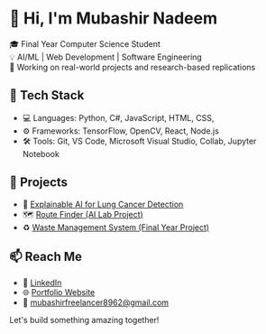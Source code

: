 # 👋 Hi, I'm Mubashir Nadeem

🎓 Final Year Computer Science Student  
💡 AI/ML | Web Development | Software Engineering  
🚀 Working on real-world projects and research-based replications  

## 🔧 Tech Stack
- 💻 Languages: Python, C#, JavaScript, HTML, CSS, 
- ⚙️ Frameworks: TensorFlow, OpenCV, React, Node.js
- 🛠 Tools: Git, VS Code, Microsoft Visual Studio, Collab, Jupyter Notebook

## 📌 Projects
- 🧠 [Explainable AI for Lung Cancer Detection](https://github.com/your-repo)
- 🗺️ [Route Finder (AI Lab Project)](https://github.com/your-repo)
- ♻️ [Waste Management System (Final Year Project)](https://github.com/your-repo)

## 📫 Reach Me
- 🔗 [LinkedIn](https://linkedin.com/in/your-profile)
- 🌐 [Portfolio Website](https://yourwebsite.com)
- 📧 mubashirfreelancer8962@gmail.com

Let's build something amazing together!

